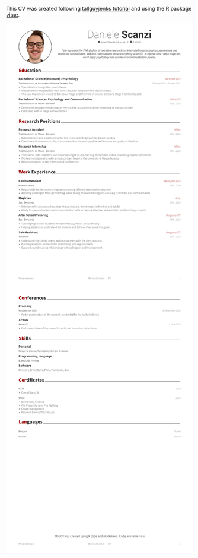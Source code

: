 This CV was created following [tallguyjenks tutorial](https://github.com/tallguyjenks/CV) and using the R package [vitae](https://github.com/mitchelloharawild/vitae).

![Image1](https://github.com/d-scanzi/Resume/blob/main/png_version/Daniele_CV_Compile-1.png)
![Image2](https://github.com/d-scanzi/Resume/blob/main/png_version/Daniele_CV_Compile-2.png)
